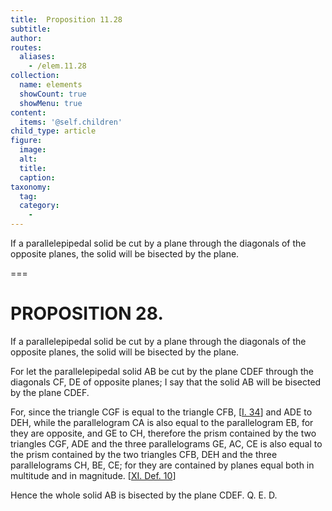 ```yaml
---
title:  Proposition 11.28
subtitle: 
author:
routes:
  aliases:
    - /elem.11.28
collection:
  name: elements
  showCount: true
  showMenu: true
content:
  items: '@self.children'
child_type: article
figure:
  image:
  alt:
  title:
  caption:
taxonomy:
  tag:
  category:
    - 
---
```


<p><hi rend="ital">If a parallelepipedal solid be cut by a plane through the diagonals of the opposite planes</hi>, <hi rend="ital">the solid will be bisected by the plane.</hi>
      </p>

===

<h1>PROPOSITION 28.</h1>
<p><span class="ital">If a parallelepipedal solid be cut by a plane through the diagonals of the opposite planes</span>, <span class="ital">the solid will be bisected by the plane.</span>
      </p>

<p>For let the parallelepipedal solid <span class="ital">AB</span> be cut by the plane <span class="ital">CDEF</span> through the diagonals <span class="ital">CF</span>, <span class="ital">DE</span> of opposite planes; I say that the solid <span class="ital">AB</span> will be bisected by the plane <span class="ital">CDEF</span>. 
      </p>

<p>For, since the triangle <span class="ital">CGF</span> is equal to the triangle <span class="ital">CFB</span>, [<a href="/elem.1.34">I. 34</a>] and <span class="ital">ADE</span> to <span class="ital">DEH</span>, while the parallelogram <span class="ital">CA</span> is also equal to the parallelogram <span class="ital">EB</span>, for they are opposite, and <span class="ital">GE</span> to <span class="ital">CH</span>, therefore the prism contained by the two triangles <span class="ital">CGF</span>, <span class="ital">ADE</span> and the three parallelograms <span class="ital">GE</span>, <span class="ital">AC</span>, <span class="ital">CE</span> is also equal to the prism contained by the two triangles <span class="ital">CFB</span>, <span class="ital">DEH</span> and the three parallelograms <span class="ital">CH</span>, <span class="ital">BE</span>, <span class="ital">CE</span>; <pb n="331"/>for they are contained by planes equal both in multitude and in magnitude. [<a href="/elem.11.def.10">XI. Def. 10</a>] </p>

<p>Hence the whole solid <span class="ital">AB</span> is bisected by the plane <span class="ital">CDEF</span>. Q. E. D.</p>
